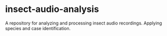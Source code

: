 # insect-audio-analysis
A repository for analyzing and processing insect audio recordings. Applying species and case identification.
